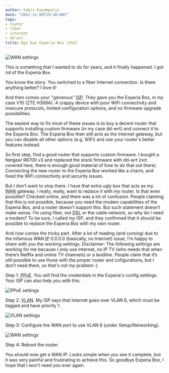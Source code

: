 ```yaml
---
author: Sakis Kasampalis
date: "2022-11-09T19:30:00Z"
tags:
- router
- fiber
- internet
- dd-wrt
title: Bye bye Experia Box (V10)
---
```

![WAN settings](/assets/experia.jpeg)


This is something that I wanted to do for years, and it finally happened. I got rid of the Experia Box.

You know the story. You switched to a fiber Internet connection. Is there anything better? I love it!

And then comes your "generous" <abbr title="Internet Service Provider">ISP</abbr>. They gave you the Experia Box, in my case V10 (ZTE H369A). A crappy device with poor WiFi connectivity and insecure protocols, limited configuration options, and no firmware upgrade possibilities.

The easiest way to fix most of these issues is to buy a decent router that supports installing custom firmware (in my case dd-wrt) and connect it to the Experia Box. The Experia Box then still acts as the Internet gateway, but you can disable all other options (e.g. WiFi) and use your router's better features instead.

So first step, find a good router that supports custom firmware. I bought a Netgear R6700 v3 and replaced the stock firmware with dd-wrt (not covered here, there is enough good material of how to do that out there). Connecting the new router to the Experia Box worked like a charm, and fixed the WiFi connectivity and security issues.

But I don’t want to stop there. I have that extra ugly box that acts as my <abbr title="Wide Area Network">WAN</abbr> gateway. I really, really, want to replace it with my router. Is that even possible? Checked online, and there was a lot of confusion. People claiming that this is not possible, because you need the modem capabilities of the Experia Box, and a router doesn't support this. But such statement doesn’t make sense. I’m using fiber, not <abbr title="Digital Subscriber Line">DSL</abbr> or the cable network, so why do I need a modem? To be sure, I called my ISP, and they confirmed that it should be possible to replace the Experia Box with my own router.

And now comes the tricky part. After a lot of reading (and cursing) due to the infamous WAN <abbr title="Internet Protocol">IP</abbr> 0.0.0.0 (basically, no Internet) issue, I’m happy to share with you the working settings. Disclaimer: The following settings are working for me because I only use Internet, no IP TV (who needs that when there’s Netflix and online TV channels) or a landline. People claim that it’s still possible to use those with the proper router and cofigurations, but I don’t need them, so that's not my problem :)

Step 1: <abbr title="Point-to-Point Protocol over Ethernet">PPoE</abbr>. You will find the credentials in the Experia's config settings. Your ISP can also help you with this.

![PPoE settings](/assets/ppoe.png) 

Step 2: <abbr title="Virtual Local Area Network">VLAN</abbr>. My ISP says that Internet goes over VLAN 6, which must be tagged and have priority 1.

![VLAN settings](/assets/vlan.png)

Step 3: Configure the WAN port to use VLAN 6 (under Setup/Networking).

![WAN settings](/assets/wan.png)

Step 4: Reboot the router.

You should now get a WAN IP. Looks simple when you see it complete, but it was very painful and frustrating to achieve this. So goodbye Experia Box, I hope that I won’t need you ever again.


